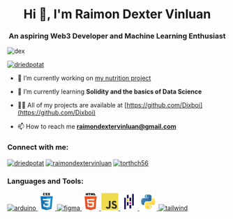 <h1 align="center">Hi 👋, I'm Raimon Dexter Vinluan</h1>
<h3 align="center">An aspiring Web3 Developer and Machine Learning Enthusiast</h3>

<p align="left"> <img src="https://komarev.com/ghpvc/?username=dex&label=Profile%20views&color=0e75b6&style=flat" alt="dex" /> </p>

<p align="left"> <a href="https://twitter.com/driedpotat" target="blank"><img src="https://img.shields.io/twitter/follow/driedpotat?logo=twitter&style=for-the-badge" alt="driedpotat" /></a> </p>

- 🔭 I’m currently working on [my nutrition project](https://github.com/Dixboi/DataJourney/tree/main/Projects/Nutrition)

- 🌱 I’m currently learning **Solidity and the basics of Data Science**

- 👨‍💻 All of my projects are available at [https://github.com/Dixboi](https://github.com/Dixboi)

- 📫 How to reach me **raimondextervinluan@gmail.com**

<h3 align="left">Connect with me:</h3>
<p align="left">
<a href="https://twitter.com/driedpotat" target="blank"><img align="center" src="https://raw.githubusercontent.com/rahuldkjain/github-profile-readme-generator/master/src/images/icons/Social/twitter.svg" alt="driedpotat" height="30" width="40" /></a>
<a href="https://kaggle.com/raimondextervinluan" target="blank"><img align="center" src="https://raw.githubusercontent.com/rahuldkjain/github-profile-readme-generator/master/src/images/icons/Social/kaggle.svg" alt="raimondextervinluan" height="30" width="40" /></a>
<a href="https://www.hackerrank.com/torthch56" target="blank"><img align="center" src="https://raw.githubusercontent.com/rahuldkjain/github-profile-readme-generator/master/src/images/icons/Social/hackerrank.svg" alt="torthch56" height="30" width="40" /></a>
</p>

<h3 align="left">Languages and Tools:</h3>
<p align="left"> <a href="https://www.arduino.cc/" target="_blank" rel="noreferrer"> <img src="https://cdn.worldvectorlogo.com/logos/arduino-1.svg" alt="arduino" width="40" height="40"/> </a> <a href="https://www.w3schools.com/css/" target="_blank" rel="noreferrer"> <img src="https://raw.githubusercontent.com/devicons/devicon/master/icons/css3/css3-original-wordmark.svg" alt="css3" width="40" height="40"/> </a> <a href="https://www.figma.com/" target="_blank" rel="noreferrer"> <img src="https://www.vectorlogo.zone/logos/figma/figma-icon.svg" alt="figma" width="40" height="40"/> </a> <a href="https://www.w3.org/html/" target="_blank" rel="noreferrer"> <img src="https://raw.githubusercontent.com/devicons/devicon/master/icons/html5/html5-original-wordmark.svg" alt="html5" width="40" height="40"/> </a> <a href="https://developer.mozilla.org/en-US/docs/Web/JavaScript" target="_blank" rel="noreferrer"> <img src="https://raw.githubusercontent.com/devicons/devicon/master/icons/javascript/javascript-original.svg" alt="javascript" width="40" height="40"/> </a> <a href="https://pandas.pydata.org/" target="_blank" rel="noreferrer"> <img src="https://raw.githubusercontent.com/devicons/devicon/2ae2a900d2f041da66e950e4d48052658d850630/icons/pandas/pandas-original.svg" alt="pandas" width="40" height="40"/> </a> <a href="https://www.python.org" target="_blank" rel="noreferrer"> <img src="https://raw.githubusercontent.com/devicons/devicon/master/icons/python/python-original.svg" alt="python" width="40" height="40"/> </a> <a href="https://tailwindcss.com/" target="_blank" rel="noreferrer"> <img src="https://www.vectorlogo.zone/logos/tailwindcss/tailwindcss-icon.svg" alt="tailwind" width="40" height="40"/> </a> </p>
